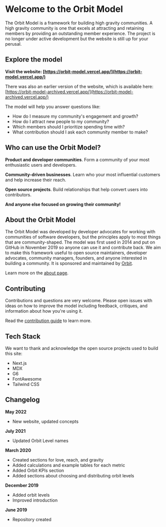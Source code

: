 # Welcome to the Orbit Model

The Orbit Model is a framework for building high gravity communities. A high gravity community is one that excels at attracting and retaining members by providing an outstanding member experience. The project is no longer under active development but the website is still up for your perusal.

## Explore the model

**Visit the website: [https://orbit-model.vercel.app/](https://orbit-model.vercel.app/)**

There was also an earlier version of the website, which is available here: [https://orbit-model-archived.vercel.app/](https://orbit-model-archived.vercel.app/)

The model will help you answer questions like:

- How do I measure my community's engagement and growth?
- How do I attract new people to my community?
- Which members should I prioritize spending time with?
- What contribution should I ask each community member to make?

## Who can use the Orbit Model?

**Product and developer communities**.
Form a community of your most enthusiastic users and developers.

**Community-driven businesses**.
Learn who your most influential customers and help increase their reach.

**Open source projects**.
Build relationships that help convert users into contributors.

**And anyone else focused on growing their community!**

## About the Orbit Model

The Orbit Model was developed by developer advocates for working with communities of software developers, but the principles apply to most things that are community-shaped. The model was first used in 2014 and put on GitHub in November 2019 so anyone can use it and contribute back. We aim to make this framework useful to open source maintainers, developer advocates, community managers, founders, and anyone interested in building a community. It is sponsored and maintained by
[Orbit](https://orbit.love/).

Learn more on the [about page](https://orbitmodel.com/about).

## Contributing

Contributions and questions are very welcome. Please open issues with ideas on how to improve the model including feedback, critiques, and information about how you're using it.

Read the [contribution guide](CONTRIBUTING.md) to learn more.

## Tech Stack

We want to thank and acknowledge the open source projects used to build this site:

- Next.js
- MDX
- G6
- FontAwesome
- Tailwind CSS

## Changelog

**May 2022**

- New website, updated concepts

**July 2021**

- Updated Orbit Level names

**March 2020**

- Created sections for love, reach, and gravity
- Added calculations and example tables for each metric
- Added Orbit KPIs section
- Added sections about choosing and distributing orbit levels

**December 2019**

- Added orbit levels
- Improved introduction

**June 2019**

- Repository created
